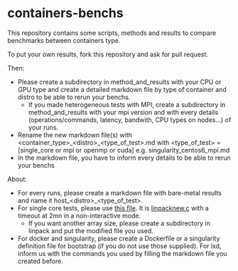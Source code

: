 # containers-benchs

This repository contains some scripts, methods and results to compare benchmarks between containers type.

To put your own results, fork this repository and ask for pull request.

Then:
  - Please create a subdirectory in method\_and\_results with your CPU or GPU type and create a detailed markdown file by type of container and distro to be able to rerun your benchs.
    - If you made heterogeneous tests with MPI, create a subdirectory in method\_and\_results with your mpi version and with every details (operations/commands, latency, bandwith, CPU types on nodes...) of your runs.
  - Rename the new markdown file(s) with \<container\_type\>\_\<distro\>\_\<type\_of\_test\>.md
  with \<type\_of\_test\> = [single\_core or mpi or openmp or cuda]
  e.g. singularity\_centos6\_mpi.md
  - In the markdown file, you have to inform every details to be able to rerun your benchs

About:
  - For every runs, please create a markdown file with bare-metal results and name it  host\_\<distro\>\_\<type\_of\_test\>.
  - For single core tests, please use [this file](linpack/linpacknewc/array200_200/linpack_1_core_timeout.c). It is [linpacknew.c](http://www.netlib.org/benchmark/linpackc.new) with a timeout at 2mn in a non-interactive mode.
    - If you want another array size, please create a subdirectory in linpack and put the modified file you used.
  - For docker and singularity, please create a Dockerfile or a singularity definition file for bootstrap (if you do not use those supplied). For lxd, inform us with the commands you used by filling the markdown file you created before.
